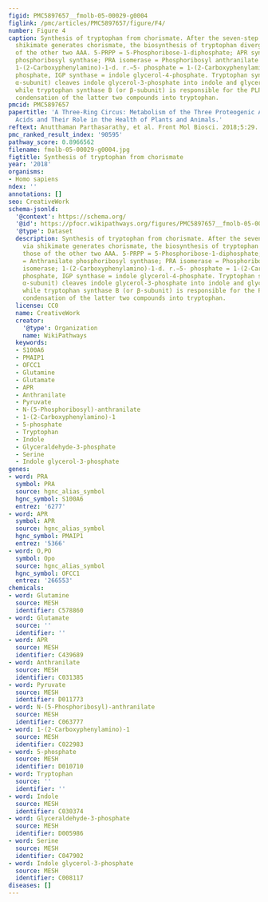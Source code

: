 ```yaml
---
figid: PMC5897657__fmolb-05-00029-g0004
figlink: /pmc/articles/PMC5897657/figure/F4/
number: Figure 4
caption: Synthesis of tryptophan from chorismate. After the seven-step pathway via
  shikimate generates chorismate, the biosynthesis of tryptophan diverges from those
  of the other two AAA. 5-PRPP = 5-Phosphoribose-1-diphosphate; APR synthase = Anthranilate
  phosphoribosyl synthase; PRA isomerase = Phosphoribosyl anthranilate isomerase;
  1-(2-Carboxyphenylamino)-1-d. r.−5- phosphate = 1-(2-Carboxyphenylamino)-1-dexoyribulose-5-
  phosphate, IGP synthase = indole glycerol-4-phosphate. Tryptophan synthase A (or
  α-subunit) cleaves indole glycerol-3-phosphate into indole and glyceraldehyde-3-phosphate,
  while tryptophan synthase B (or β-subunit) is responsible for the PLP-dependent
  condensation of the latter two compounds into tryptophan.
pmcid: PMC5897657
papertitle: 'A Three-Ring Circus: Metabolism of the Three Proteogenic Aromatic Amino
  Acids and Their Role in the Health of Plants and Animals.'
reftext: Anutthaman Parthasarathy, et al. Front Mol Biosci. 2018;5:29.
pmc_ranked_result_index: '90595'
pathway_score: 0.8966562
filename: fmolb-05-00029-g0004.jpg
figtitle: Synthesis of tryptophan from chorismate
year: '2018'
organisms:
- Homo sapiens
ndex: ''
annotations: []
seo: CreativeWork
schema-jsonld:
  '@context': https://schema.org/
  '@id': https://pfocr.wikipathways.org/figures/PMC5897657__fmolb-05-00029-g0004.html
  '@type': Dataset
  description: Synthesis of tryptophan from chorismate. After the seven-step pathway
    via shikimate generates chorismate, the biosynthesis of tryptophan diverges from
    those of the other two AAA. 5-PRPP = 5-Phosphoribose-1-diphosphate; APR synthase
    = Anthranilate phosphoribosyl synthase; PRA isomerase = Phosphoribosyl anthranilate
    isomerase; 1-(2-Carboxyphenylamino)-1-d. r.−5- phosphate = 1-(2-Carboxyphenylamino)-1-dexoyribulose-5-
    phosphate, IGP synthase = indole glycerol-4-phosphate. Tryptophan synthase A (or
    α-subunit) cleaves indole glycerol-3-phosphate into indole and glyceraldehyde-3-phosphate,
    while tryptophan synthase B (or β-subunit) is responsible for the PLP-dependent
    condensation of the latter two compounds into tryptophan.
  license: CC0
  name: CreativeWork
  creator:
    '@type': Organization
    name: WikiPathways
  keywords:
  - S100A6
  - PMAIP1
  - OFCC1
  - Glutamine
  - Glutamate
  - APR
  - Anthranilate
  - Pyruvate
  - N-(5-Phosphoribosyl)-anthranilate
  - 1-(2-Carboxyphenylamino)-1
  - 5-phosphate
  - Tryptophan
  - Indole
  - Glyceraldehyde-3-phosphate
  - Serine
  - Indole glycerol-3-phosphate
genes:
- word: PRA
  symbol: PRA
  source: hgnc_alias_symbol
  hgnc_symbol: S100A6
  entrez: '6277'
- word: APR
  symbol: APR
  source: hgnc_alias_symbol
  hgnc_symbol: PMAIP1
  entrez: '5366'
- word: O,PO
  symbol: Opo
  source: hgnc_alias_symbol
  hgnc_symbol: OFCC1
  entrez: '266553'
chemicals:
- word: Glutamine
  source: MESH
  identifier: C578860
- word: Glutamate
  source: ''
  identifier: ''
- word: APR
  source: MESH
  identifier: C439689
- word: Anthranilate
  source: MESH
  identifier: C031385
- word: Pyruvate
  source: MESH
  identifier: D011773
- word: N-(5-Phosphoribosyl)-anthranilate
  source: MESH
  identifier: C063777
- word: 1-(2-Carboxyphenylamino)-1
  source: MESH
  identifier: C022983
- word: 5-phosphate
  source: MESH
  identifier: D010710
- word: Tryptophan
  source: ''
  identifier: ''
- word: Indole
  source: MESH
  identifier: C030374
- word: Glyceraldehyde-3-phosphate
  source: MESH
  identifier: D005986
- word: Serine
  source: MESH
  identifier: C047902
- word: Indole glycerol-3-phosphate
  source: MESH
  identifier: C008117
diseases: []
---
```

